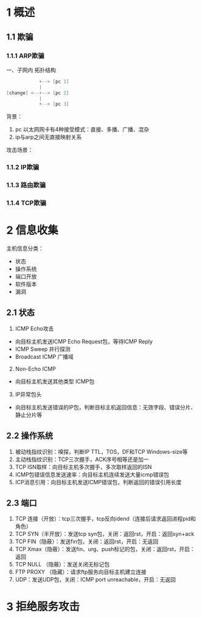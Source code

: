 # 1 概述
## 1.1 欺骗
### 1.1.1 ARP欺骗
一、子网内
拓扑结构
```c
            +--> [pc 1]
            |
[change] <--+--> [pc 2]
            |
            +--> [pc 3] 
```
背景：
1. pc 以太网网卡有4种接受模式：直接、多播、广播、混杂
2. ip与arp之间无直接映射关系

攻击场景：

### 1.1.2 IP欺骗

### 1.1.3 路由欺骗

### 1.1.4 TCP欺骗

# 2 信息收集
主机信息分类：
- 状态
- 操作系统
- 端口开放
- 软件版本
- 漏洞
  
## 2.1 状态
1. ICMP Echo攻击
- 向目标主机发送ICMP Echo Request包，等待ICMP Reply
- ICMP Sweep 并行探测
- Broadcast ICMP 广播域
2. Non-Echo ICMP
- 向目标主机发送其他类型 ICMP包
3. IP异常包头
- 向目标主机发送错误的IP包，判断目标主机返回信息：无效字段、错误分片、静止分片等
  
## 2.2 操作系统
1. 被动栈指纹识别：嗅探，判断IP TTL，TOS，DF和TCP Windows-size等
2. 主动栈指纹识别：TCP三次握手，ACK序号相等还是加一
3. TCP ISN取样：向目标主机多次握手，多次取样返回的ISN
4. ICMP包错误信息发送速率：向目标主机连续发送大量icmp错误包
5. ICP消息引用：向目标主机发送ICMP错误包，判断返回的错误引用长度

## 2.3 端口
1. TCP 连接（开放）：tcp三次握手，tcp反向idend（连接后请求返回进程pid和角色）
2. TCP SYN（半开放）：发送tcp syn包，关闭：返回rst，开启：返回syn+ack
3. TCP FIN（隐蔽）：发送fin包，关闭：返回rst，开启：无返回
4. TCP Xmax（隐蔽）：发送fin、urg、push标记的包，关闭：返回rst，开启：返回
5. TCP NULL （隐蔽）：发送关闭无标记包
6. FTP PROXY （隐藏）：请求ftp服务向目标主机建立连接
7. UDP：发送UDP包，关闭：ICMP port unreachable，开启：无返回

# 3 拒绝服务攻击
